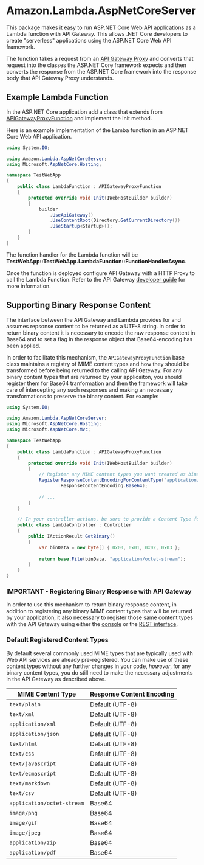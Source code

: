 # Amazon.Lambda.AspNetCoreServer

This package makes it easy to run ASP.NET Core Web API applications as a Lambda function with API Gateway. This allows .NET Core developers to
create "serverless" applications using the ASP.NET Core Web API framework. 

The function takes a request from an [API Gateway Proxy](http://docs.aws.amazon.com/apigateway/latest/developerguide/api-gateway-create-api-as-simple-proxy.html)
and converts that request into the classes the ASP.NET Core framework expects and then converts the response from the ASP.NET Core
framework into the response body that API Gateway Proxy understands.

## Example Lambda Function

In the ASP.NET Core application add a class that extends from [APIGatewayProxyFunction](../Amazon.Lambda.AspNetCoreServer/APIGatewayProxyFunction.cs)
and implement the Init method.

Here is an example implementation of the Lamba function in an ASP.NET Core Web API application.
```csharp
using System.IO;

using Amazon.Lambda.AspNetCoreServer;
using Microsoft.AspNetCore.Hosting;

namespace TestWebApp
{
    public class LambdaFunction : APIGatewayProxyFunction
    {
        protected override void Init(IWebHostBuilder builder)
        {
            builder
                .UseApiGateway()
                .UseContentRoot(Directory.GetCurrentDirectory())
                .UseStartup<Startup>();
        }
    }
}
```

The function handler for the Lambda function will be **TestWebApp::TestWebApp.LambdaFunction::FunctionHandlerAsync**.

Once the function is deployed configure API Gateway with a HTTP Proxy to call the Lambda Function. Refer to the API Gateway 
[developer guide](http://docs.aws.amazon.com/apigateway/latest/developerguide/api-gateway-create-api-as-simple-proxy.html) for more information.

## Supporting Binary Response Content

The interface between the API Gateway and Lambda provides for and assumes repsonse content to be returned as a UTF-8 string.
In order to return binary content it is necessary to encode the raw response content in Base64 and to set a flag in the
response object that Base64-encoding has been applied.

In order to facilitate this mechanism, the `APIGatewayProxyFunction` base class maintains a registry of MIME content types
and how they should be transformed before being returned to the calling API Gateway.  For any binary content types that are
returned by your applicaiton, you should register them for Base64 tranformation and then the framework will take care of
intercepting any such responses and making an necessary transformations to preserve the binary content.  For example:

```csharp
using System.IO;

using Amazon.Lambda.AspNetCoreServer;
using Microsoft.AspNetCore.Hosting;
using Microsoft.AspNetCore.Mvc;

namespace TestWebApp
{
    public class LambdaFunction : APIGatewayProxyFunction
    {
        protected override void Init(IWebHostBuilder builder)
        {
            // Register any MIME content types you want treated as binary
            RegisterResponseContentEncodingForContentType("application/octet-stream",
                    ResponseContentEncoding.Base64);
            
            // ...
        }
    }

    // In your controller actions, be sure to provide a Content Type for your responses
    public class LambdaController : Controller
    {
        public IActionResult GetBinary()
        {
            var binData = new byte[] { 0x00, 0x01, 0x02, 0x03 };
 
            return base.File(binData, "application/octet-stream");
        }
    }
}
```

### IMPORTANT - Registering Binary Response with API Gateway

In order to use this mechanism to return binary response content, in addition to registering any binary
MIME content types that will be returned by your application, it also necessary to register those same
content types with the API Gateway using either the [console](http://docs.aws.amazon.com/apigateway/latest/developerguide/api-gateway-payload-encodings-configure-with-console.html)
or the [REST interface](http://docs.aws.amazon.com/apigateway/latest/developerguide/api-gateway-payload-encodings-configure-with-control-service-api.html).

### Default Registered Content Types

By default several commonly used MIME types that are typically used with Web API services
are already pre-registered.  You can make use of these content types without any further
changes in your code, *however*, for any binary content types, you do still need to make
the necessary adjustments in the API Gateway as described above.


MIME Content Type | Response Content Encoding
------------------|--------------------------
`text/plain`               | Default (UTF-8)
`text/xml`                 | Default (UTF-8)
`application/xml`          | Default (UTF-8)
`application/json`         | Default (UTF-8)
`text/html`                | Default (UTF-8)
`text/css`                 | Default (UTF-8)
`text/javascript`          | Default (UTF-8)
`text/ecmascript`          | Default (UTF-8)
`text/markdown`            | Default (UTF-8)
`text/csv`                 | Default (UTF-8)
`application/octet-stream` | Base64
`image/png`                | Base64
`image/gif`                | Base64
`image/jpeg`               | Base64
`application/zip`          | Base64
`application/pdf`          | Base64